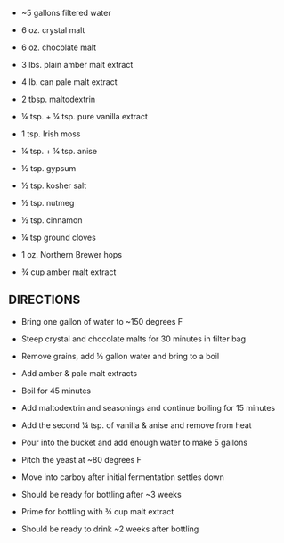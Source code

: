 - ~5 gallons filtered water

- 6 oz. crystal malt

- 6 oz. chocolate malt

- 3 lbs. plain amber malt extract

- 4 lb. can pale malt extract

- 2 tbsp. maltodextrin

- ¼ tsp. + ¼ tsp. pure vanilla extract

- 1 tsp. Irish moss

- ¼ tsp. + ¼ tsp. anise

- ½ tsp. gypsum

- ½ tsp. kosher salt

- ½ tsp. nutmeg

- ½ tsp. cinnamon

- ¼ tsp ground cloves

- 1 oz. Northern Brewer hops

- ¾ cup amber malt extract

## DIRECTIONS

- Bring one gallon of water to ~150 degrees F

- Steep crystal and chocolate malts for 30 minutes in filter bag

- Remove grains, add ½ gallon water and bring to a boil

- Add amber & pale malt extracts

- Boil for 45 minutes

- Add maltodextrin and seasonings and continue boiling for 15 minutes

- Add the second ¼ tsp. of vanilla & anise and remove from heat

- Pour into the bucket and add enough water to make 5 gallons

- Pitch the yeast at ~80 degrees F

- Move into carboy after initial fermentation settles down

- Should be ready for bottling after ~3 weeks

- Prime for bottling with ¾ cup malt extract

- Should be ready to drink ~2 weeks after bottling
